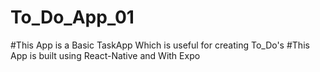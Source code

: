 # To_Do_App_01
#This App is a Basic TaskApp Which is useful for creating To_Do's 
#This App is built using React-Native and With Expo 
